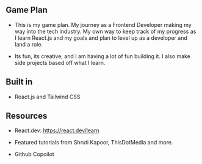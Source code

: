 ## Game Plan

- This is my game plan. My journey as a Frontend Developer making my way into the tech industry. My own way to keep track of my progress as I learn React.js and my goals and plan to level up as a developer and land a role.

- Its fun, its creative, and I am having a lot of fun building it. I also make side projects based off what I learn.

## Built in

- React.js and Tailwind CSS

## Resources

- React.dev: https://react.dev/learn

- Featured tutorials from Shruti Kapoor, ThisDotMedia and more.

- Github Copoilot
